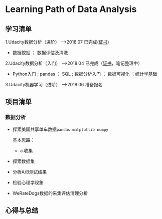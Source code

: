 # Learning Path of Data Analysis
## 学习清单
1.Udacity数据分析（进阶） -->2018.07 已完成([证书](https://confirm.udacity.com/KFHYJG6D))
  - 数据挖掘 ； 数据评估及清洗
  
2.Udacity数据分析（入门） -->2018.04 已完成（[证书](https://confirm.udacity.com/LGUKXDDT)，笔记整理中）
  - Python入门 ;  pandas ； SQL ; 数据分析入门 ； 数据可视化 ；统计学基础   
  
3.Udacity机器学习（进阶） -->2018.06 准备报名
## 项目清单
### 数据分析
- 探索美国共享单车数据`pandas matplotlib numpy`

  基本思路：
    - a.收集
- 探索数据集
- 分析A/B测试结果
- 检验心理学现象
- WeRateDogs数据的采集评估清理分析
 
## 心得与总结
